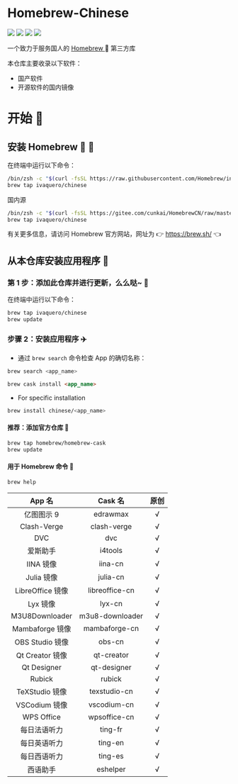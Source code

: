 <div>
  <div align="left">
    <h1 align="left">Homebrew-Chinese</h1>
    <p>
      <a>
        <img
          src="https://img.shields.io/github/workflow/status/ivaquero/homebrew-chinese/CI.svg"
        />
      </a>
      <a>
        <img
          src="https://img.shields.io/github/languages/code-size/ivaquero/homebrew-chinese.svg"
        />
      </a>
      <a>
        <img
          src="https://img.shields.io/github/repo-size/ivaquero/homebrew-chinese.svg"
        />
      </a>
      <a>
        <img
          src="https://img.shields.io/github/license/ivaquero/homebrew-chinese"
        />
      </a>
    </p>
  </div>

  <p></p>

  <div>
    <p>
      一个致力于服务国人的
      <a href="https://github.com/Homebrew/brew"> Homebrew </a> 🍺 第三方库
    </p>
  </div>
</div>

本仓库主要收录以下软件：

- 国产软件
- 开源软件的国内镜像

# 开始 🏃

## 安装 Homebrew 🍺 🚴

在终端中运行以下命令：

```bash
/bin/zsh -c "$(curl -fsSL https://raw.githubusercontent.com/Homebrew/install/master/install.sh)"
brew tap ivaquero/chinese
```

国内源

```bash
/bin/zsh -c "$(curl -fsSL https://gitee.com/cunkai/HomebrewCN/raw/master/Homebrew.sh)"
brew tap ivaquero/chinese
```

有关更多信息，请访问 Homebrew 官方网站，网址为 👉 https://brew.sh/ 👈

## 从本仓库安装应用程序 🚅

### 第 1 步：添加此仓库并进行更新，么么哒~ 💋

在终端中运行以下命令：

```bash
brew tap ivaquero/chinese
brew update
```

### 步骤 2：安装应用程序 ✈️

- 通过 `brew search` 命令检查 App 的确切名称：

```bash
brew search <app_name>
```

```markdown
brew cask install <app_name>
```

- For specific installation

```bash
brew install chinese/<app_name>
```

#### 推荐：添加官方仓库 🚀

```bash
brew tap homebrew/homebrew-cask
brew update
```

#### 用于 Homebrew 命令 📖

```bash
brew help
```

|      App 名      |     Cask 名     | 原创 |
| :--------------: | :-------------: | :--: |
|    亿图图示 9    |    edrawmax     |  √   |
|   Clash-Verge    |   clash-verge   |  √   |
|       DVC        |       dvc       |  √   |
|     爱斯助手     |     i4tools     |  √   |
|    IINA 镜像     |     iina-cn     |  √   |
|    Julia 镜像    |    julia-cn     |  √   |
| LibreOffice 镜像 | libreoffice-cn  |  √   |
|     Lyx 镜像     |     lyx-cn      |  √   |
|  M3U8Downloader  | m3u8-downloader |  √   |
| Mambaforge 镜像  |  mambaforge-cn  |  √   |
| OBS Studio 镜像  |     obs-cn      |  √   |
| Qt Creator 镜像  |   qt-creator    |  √   |
|   Qt Designer    |   qt-designer   |  √   |
|      Rubick      |     rubick      |  √   |
|  TeXStudio 镜像  |  texstudio-cn   |  √   |
|  VSCodium 镜像   |   vscodium-cn   |  √   |
|    WPS Office    |  wpsoffice-cn   |  √   |
|   每日法语听力   |     ting-fr     |  √   |
|   每日英语听力   |     ting-en     |  √   |
|   每日西语听力   |     ting-es     |  √   |
|     西语助手     |    eshelper     |  √   |

